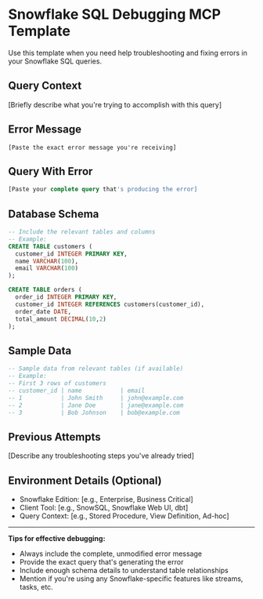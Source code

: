 # Snowflake SQL Debugging MCP Template

Use this template when you need help troubleshooting and fixing errors in your Snowflake SQL queries.

## Query Context

[Briefly describe what you're trying to accomplish with this query]

## Error Message

```
[Paste the exact error message you're receiving]
```

## Query With Error

```sql
[Paste your complete query that's producing the error]
```

## Database Schema

```sql
-- Include the relevant tables and columns
-- Example:
CREATE TABLE customers (
  customer_id INTEGER PRIMARY KEY,
  name VARCHAR(100),
  email VARCHAR(100)
);

CREATE TABLE orders (
  order_id INTEGER PRIMARY KEY,
  customer_id INTEGER REFERENCES customers(customer_id),
  order_date DATE,
  total_amount DECIMAL(10,2)
);
```

## Sample Data

```sql
-- Sample data from relevant tables (if available)
-- Example:
-- First 3 rows of customers
-- customer_id | name           | email
-- 1           | John Smith     | john@example.com
-- 2           | Jane Doe       | jane@example.com
-- 3           | Bob Johnson    | bob@example.com
```

## Previous Attempts

[Describe any troubleshooting steps you've already tried]

## Environment Details (Optional)

- Snowflake Edition: [e.g., Enterprise, Business Critical]
- Client Tool: [e.g., SnowSQL, Snowflake Web UI, dbt]
- Query Context: [e.g., Stored Procedure, View Definition, Ad-hoc]

---

**Tips for effective debugging:**
- Always include the complete, unmodified error message
- Provide the exact query that's generating the error
- Include enough schema details to understand table relationships
- Mention if you're using any Snowflake-specific features like streams, tasks, etc. 